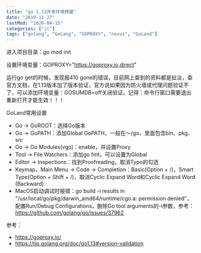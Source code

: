 ```yaml
---
title: "go 1.13开发环境搭建"
date: "2019-11-27"
lastMod: "2020-04-15"
categories: ["it"]
tags: ["golang", "GoLang", "GOPROXY", "nexus", "GoLand"]
---
```



进入项目目录：go mod init <project name>

设置环境变量：GOPROXY="https://goproxy.io,direct"

运行go get的时候，发现报410 gone的错误，目前网上查到的资料都是扯淡，查官方文档，在1.13版本加了版本验证，官方说如果因为防火墙或代理问题验证不了，可以添加环境变量：GOSUMDB=off关闭验证。记得：命令行窗口需要退出重新打开才能生效！！！

GoLand常用设置

- Go -> GoROOT：选择Go版本
- Go -> GoPATH：添加Global GoPATH，一般在～/go，里面包含bin、pkg、src
- Go -> Go Modules(vgo)：enable，并设置Proxy
- Tool -> File Watchers：添加go fmt，可以设置为Global
- Editor -> Inspections：找到Proofreading，取消Typo的勾选
- Keymap，Main Menu -> Code -> Completion：Basic(Option + /)，Smart Type(Option + Shift + /)，取消Cyclic Expand Word和Cyclic Expand Word (Backward)
- MacOS启动调试时报错：go build -i results in "/usr/local/go/pkg/darwin_amd64/runtime/cgo.a: permission denied"，配置Run/Debug Configurations，删除Go tool arguments的-i参数，参考：https://github.com/golang/go/issues/37962



参考：
- <https://goproxy.io/>
- <https://tip.golang.org/doc/go1.13#version-validation>